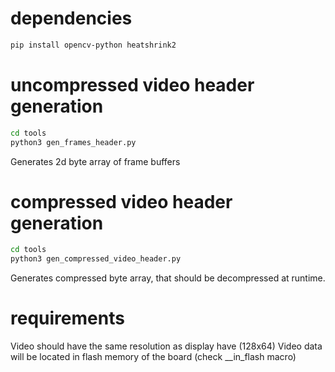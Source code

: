 # dependencies

```bash
pip install opencv-python heatshrink2
```

# uncompressed video header generation

```bash
cd tools
python3 gen_frames_header.py
```

Generates 2d byte array of frame buffers


# compressed video header generation

```bash
cd tools
python3 gen_compressed_video_header.py
```

Generates compressed byte array, that should be decompressed at runtime.

# requirements

Video should have the same resolution as display have (128x64)
Video data will be located in flash memory of the board (check __in_flash macro)